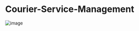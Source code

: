 # Courier-Service-Management

![image](https://user-images.githubusercontent.com/97932913/182582154-57c02ffb-0d3b-4081-9bce-cb4b140738db.png)
